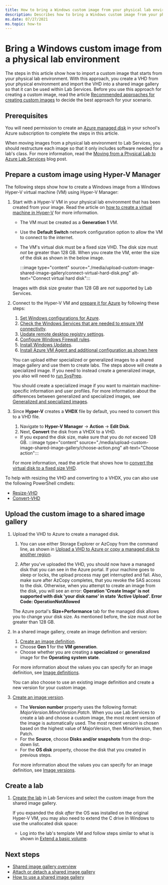 ```yaml
---
title: How to bring a Windows custom image from your physical lab environment
description: Describes how to bring a Windows custom image from your physical lab environment.
ms.date: 07/27/2021
ms.topic: how-to
---
```


# Bring a Windows custom image from a physical lab environment

The steps in this article show how to import a custom image that starts from your physical lab environment.  With this approach, you create a VHD from your physical environment and import the VHD into a shared image gallery so that it can be used within Lab Services.  Before you use this approach for creating a custom image, read the article [Recommended approaches for creating custom images](approaches-for-custom-image-creation.md) to decide the best approach for your scenario.

## Prerequisites

You will need permission to create an [Azure managed disk](../virtual-machines/managed-disks-overview.md) in your school's Azure subscription to complete the steps in this article.

When moving images from a physical lab environment to Lab Services, you should restructure each image so that it only includes software needed for a lab's class.  For more information, read the [Moving from a Physical Lab to Azure Lab Services](https://techcommunity.microsoft.com/t5/azure-lab-services/moving-from-a-physical-lab-to-azure-lab-services/ba-p/1654931) blog post.

## Prepare a custom image using Hyper-V Manager

The following steps show how to create a Windows image from a Windows Hyper-V virtual machine (VM) using Hyper-V Manager:

1. Start with a Hyper-V VM in your physical lab environment that has been created from your image.  Read the article on [how to create a virtual machine in Hyper-V](/windows-server/virtualization/hyper-v/get-started/create-a-virtual-machine-in-hyper-v) for more information.
    - The VM must be created as a **Generation 1** VM.
    - Use the **Default Switch** network configuration option to allow the VM to connect to the internet.
    - The VM's virtual disk must be a fixed size VHD.  The disk size must *not* be greater than 128 GB. When you create the VM, enter the size of the disk as shown in the below image.

        :::image type="content" source="./media/upload-custom-image-shared-image-gallery/connect-virtual-hard-disk.png" alt-text="Connect virtual hard disk":::

    Images with disk size greater than 128 GB are *not* supported by Lab Services.

1. Connect to the Hyper-V VM and [prepare it for Azure](../virtual-machines/windows/prepare-for-upload-vhd-image.md) by following these steps:
    1. [Set Windows configurations for Azure](../virtual-machines/windows/prepare-for-upload-vhd-image.md#set-windows-configurations-for-azure).
    1. [Check the Windows Services that are needed to ensure VM connectivity](../virtual-machines/windows/prepare-for-upload-vhd-image.md#check-the-windows-services).
    1. [Update remote desktop registry settings](../virtual-machines/windows/prepare-for-upload-vhd-image.md#update-remote-desktop-registry-settings).
    1. [Configure Windows Firewall rules](../virtual-machines/windows/prepare-for-upload-vhd-image.md#configure-windows-firewall-rules).
    1. [Install Windows Updates](../virtual-machines/windows/prepare-for-upload-vhd-image.md).
    1. [Install Azure VM Agent and additional configuration as shown here](../virtual-machines/windows/prepare-for-upload-vhd-image.md#complete-the-recommended-configurations)

    You can upload either specialized or generalized images to a shared image gallery and use them to create labs.  The steps above will create a specialized image. If you need to instead create a generalized image, you also will need to [run SysPrep](../virtual-machines/windows/prepare-for-upload-vhd-image.md#determine-when-to-use-sysprep).  

    You should create a specialized image if you want to maintain machine-specific information and user profiles.  For more information about the differences between generalized and specialized images, see [Generalized and specialized images](../virtual-machines/shared-image-galleries.md#generalized-and-specialized-images).

1. Since **Hyper-V** creates a **VHDX** file by default, you need to convert this to a VHD file.
    1. Navigate to **Hyper-V Manager** -> **Action** -> **Edit Disk**.
    1. Next, **Convert** the disk from a VHDX to a VHD.  
     - If you expand the disk size, make sure that you do *not* exceed 128 GB.
        :::image type="content" source="./media/upload-custom-image-shared-image-gallery/choose-action.png" alt-text="Choose action":::

    For more information, read the article that shows how to [convert the virtual disk to a fixed size VHD](../virtual-machines/windows/prepare-for-upload-vhd-image.md#convert-the-virtual-disk-to-a-fixed-size-vhd).

To help with resizing the VHD and converting to a VHDX, you can also use the following PowerShell cmdlets:

- [Resize-VHD](/powershell/module/hyper-v/resize-vhd)
- [Convert-VHD](/powershell/module/hyper-v/convert-vhd)

## Upload the custom image to a shared image gallery

1. Upload the VHD to Azure to create a managed disk.
    1. You can use either Storage Explorer or AzCopy from the command line, as shown in [Upload a VHD to Azure or copy a managed disk to another region](../virtual-machines/windows/disks-upload-vhd-to-managed-disk-powershell.md).

    1. After you've uploaded the VHD, you should now have a managed disk that you can see in the Azure portal.
    If your machine goes to sleep or locks, the upload process may get interrupted and fail.  Also, make sure after AzCopy completes, that you revoke the SAS access to the disk.  Otherwise, when you attempt to create an image from the disk, you will see an error: **Operation 'Create Image' is not supported with disk 'your disk name' in state 'Active Upload'.  Error Code: OperationNotAllowed**

    The Azure portal's **Size+Performance** tab for the managed disk allows you to change your disk size. As mentioned before, the size must *not* be greater than 128 GB.

1. In a shared image gallery, create an image definition and version:
    1. [Create an image definition](../virtual-machines/image-version.md).  
     - Choose **Gen 1** for the **VM generation**.
     - Choose whether you are creating a **specialized** or **generalized** image for the **Operating system state**.

    For more information about the values you can specify for an image definition, see [Image definitions](../virtual-machines/shared-image-galleries.md#image-definitions).

    You can also choose to use an existing image definition and create a new version for your custom image.

1. [Create an image version](../virtual-machines/image-version.md).
    - The **Version number** property uses the following format: *MajorVersion.MinorVersion.Patch*.   When you use Lab Services to create a lab and choose a custom image, the most recent version of the image is automatically used.  The most recent version is chosen based on the highest value of MajorVersion, then MinorVersion, then Patch.
    - For the **Source**, choose **Disks and/or snapshots** from the drop-down list.
    - For the **OS disk** property, choose the disk that you created in previous steps.

    For more information about the values you can specify for an image definition, see [Image versions](../virtual-machines/shared-image-galleries.md#image-versions).

## Create a lab

1. [Create the lab](tutorial-setup-classroom-lab.md) in Lab Services and select the custom image from the shared image gallery.

    If you expanded the disk *after* the OS was installed on the original Hyper-V VM, you may also need to extend the C drive in Windows to use the unallocated disk space:
    - Log into the lab's template VM and follow steps similar to what is shown in [Extend a basic volume](/windows-server/storage/disk-management/extend-a-basic-volume).

## Next steps

- [Shared image gallery overview](../virtual-machines/shared-image-galleries.md)
- [Attach or detach a shared image gallery](how-to-attach-detach-shared-image-gallery.md)
- [How to use a shared image gallery](how-to-use-shared-image-gallery.md)
